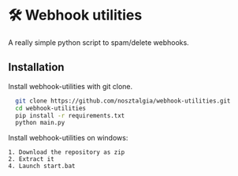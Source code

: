 
# 🛠 Webhook utilities

A really simple python script to spam/delete webhooks.
## Installation

Install webhook-utilities with git clone.

```bash
  git clone https://github.com/nosztalgia/webhook-utilities.git
  cd webhook-utilities
  pip install -r requirements.txt
  python main.py
```
    
Install webhook-utilities on windows:

    1. Download the repository as zip
    2. Extract it
    4. Launch start.bat

